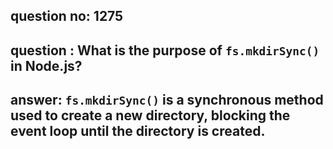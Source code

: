 
      
## question no: 1275

## question : What is the purpose of `fs.mkdirSync()` in Node.js?

## answer: `fs.mkdirSync()` is a synchronous method used to create a new directory, blocking the event loop until the directory is created.
      